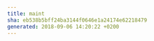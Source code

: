 ```yaml
---
title: maint
sha: eb538b5bff24ba3144f0646e1a24174e62218479
generated: 2018-09-06 14:20:22 +0200
---
```

